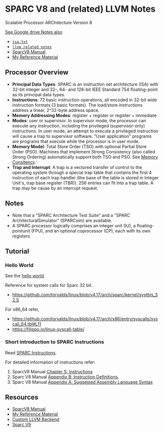 SPARC V8 and (related) LLVM Notes
====================
Scalable Processor ARChitecture Version 8

[See Google drive Notes also](https://docs.google.com/document/d/1lHfk9pZC7kZkcnas8e03Ie3ssdEg2YH8_wcYaTIFWsw/edit?usp=sharing)

* [`isa.txt`](isa.txt)
* [`llvm related notes`](../compilers/llvm/useful_commands.html)
* [SparcV8 Manual](../../mydata/git/ws/sparcv8-ajit-git/misc/references/sparcv8.pdf)
* [My Reference Material](../../mydata/git/ws/sparcv8-ajit-git/misc/references/)

Processor Overview
------------------

* **Principal Data Types**: SPARC is an instruction set architecture (ISA) with 32-bit integer and 32-, 64- and 128-bit IEEE Standard 754 floating-point as its principal data types.
* **Instructions**: 72 basic instruction operations, all encoded in 32-bit wide instruction formats (3 basic formats). The load/store instructions address a linear, 2^32-byte address space.
* **Memory Addressing Modes**: register + register or register + immediate
* **Modes**: user or supervisor. In supervisor mode, the processor can execute any instruction, including the privileged (supervisor-only) instructions. In user mode, an attempt to execute a privileged instruction will cause a trap to supervisor software. "User application" programs are programs that execute while the processor is in user mode.
* **Memory Model**: Total Store Order (TSO) with optional Partial Store Order (PSO). Machines that implement Strong Consistency (also called Strong Ordering) automatically support both TSO and PSO. See [Memory Consitency](https://homes.cs.washington.edu/~bornholt/post/memory-models.html).
* **Trap and Interrupt**: A trap is a vectored transfer of control to the operating system through a special trap table that contains the first 4 instruction of each trap handler (the base of the table is stored in Integer Unit's, trap base register (TBR)). 256 entries can fit into a trap table. A trap may be cause by an interrupt request.

Notes
------------
* Note that a "SPARC Architecture Test Suite" and
  a "SPARC ArchitecturalSimulator" (SPARCsim) are available.
* A SPARC processor logically comprises an integer unit (IU),
  a floating-pointunit (FPU), and an optional coprocessor (CP),
  each with its own registers


## Tutorial

### Hello World

See the [hello world](</mydata/git/ws/sparcv8-ajit-git/misc/references/Hello World in SPARC Assembler.pdf>).

Reference for system calls for Sparc 32 bit.

* <https://github.com/torvalds/linux/blob/v4.17/arch/sparc/kernel/systbls_32.S>

For x86\_64 refer,

* <https://github.com/torvalds/linux/blob/v4.17/arch/x86/entry/syscalls/syscall_64.tbl#L11>
* <https://filippo.io/linux-syscall-table/>

### Short introduction to SPARC Instructions

Read [SPARC Instructions](</mydata/git/ws/sparcv8-ajit-git/misc/references/SPARC%20Instructions.pdf>).

For detailed information of instructions refer:

1. SparcV8 Manual [Chapter 5: Instructions](</mydata/git/ws/sparcv8-ajit-git/misc/references/sparcv8.pdf#page=66>)
2. Sparc V8 Manual [Appendix B: Instruction Definitions](</mydata/git/ws/sparcv8-ajit-git/misc/references/sparcv8.pdf#page=109>).
3. Sparc V8 Manual [Appendix A: Suggested Assembly Language Syntax](/mydata/git/ws/sparcv8-ajit-git/misc/references/sparcv8.pdf#page=103)


Resources
-------------------

* [SparcV8 Manual](../../mydata/git/ws/sparcv8-ajit-git/misc/references/sparcv8.pdf)
* [My Reference Material](../../mydata/git/ws/sparcv8-ajit-git/misc/references/)
* [Custom LLVM Backend](TheDesignOfACustom32bitRiscCpuAndLlvmCompilerBackend.pdf)
* [Sparc V9](sparcv9.pdf)


<br/> <br/> <br/>


